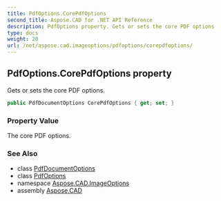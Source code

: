 ```yaml
---
title: PdfOptions.CorePdfOptions
second_title: Aspose.CAD for .NET API Reference
description: PdfOptions property. Gets or sets the core PDF options
type: docs
weight: 20
url: /net/aspose.cad.imageoptions/pdfoptions/corepdfoptions/
---
```

## PdfOptions.CorePdfOptions property

Gets or sets the core PDF options.

```csharp
public PdfDocumentOptions CorePdfOptions { get; set; }
```

### Property Value

The core PDF options.

### See Also

* class [PdfDocumentOptions](../../pdfdocumentoptions/)
* class [PdfOptions](../)
* namespace [Aspose.CAD.ImageOptions](../../../aspose.cad.imageoptions/)
* assembly [Aspose.CAD](../../../)


